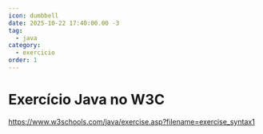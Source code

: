 ```yaml
---
icon: dumbbell
date: 2025-10-22 17:40:00.00 -3
tag:
  - java
category:
  - exercicio
order: 1
---
```


# Exercício Java no W3C

https://www.w3schools.com/java/exercise.asp?filename=exercise_syntax1